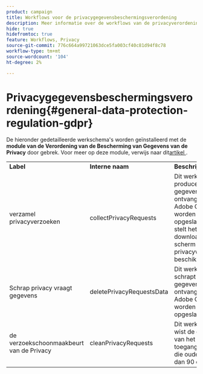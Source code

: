 ```yaml
---
product: campaign
title: Workflows voor de privacygegevensbeschermingsverordening
description: Meer informatie over de workflows van de privacyverordening
hide: true
hidefromtoc: true
feature: Workflows, Privacy
source-git-commit: 776c664a99721063dce5fa003cf40c81d94f8c78
workflow-type: tm+mt
source-wordcount: '104'
ht-degree: 2%

---
```



# Privacygegevensbeschermingsverordening{#general-data-protection-regulation-gdpr}



De hieronder gedetailleerde werkschema&#39;s worden geïnstalleerd met de **module van de Verordening van de Bescherming van Gegevens van de Privacy** door gebrek. Voor meer op deze module, verwijs naar dit [&#x200B; artikel &#x200B;](https://helpx.adobe.com/nl/campaign/kb/acc-privacy.html).

<table> 
 <tbody> 
  <tr> 
   <td> <strong>Label</strong><br /> </td> 
   <td> <strong> Interne naam </strong><br /> </td> 
   <td> <strong>Beschrijving</strong><br /> </td> 
  </tr> 
  <tr> 
   <td> <span class="uicontrol"> verzamel privacyverzoeken </span> <br /> </td> 
   <td> <span class="uicontrol"> collectPrivacyRequests </span> <br /> </td> 
   <td> Dit werkschema produceert de gegevens van de ontvanger die in Adobe Campaign worden opgeslagen en stelt het voor download in het scherm van het privacyverzoek beschikbaar.<br /> </td> 
  </tr> 
  <tr> 
   <td> <span class="uicontrol"> Schrap privacy vraagt gegevens </span> <br /> </td> 
   <td> <span class="uicontrol"> deletePrivacyRequestsData </span> <br /> </td> 
   <td> Dit werkschema schrapt de gegevens van de ontvanger die in Adobe Campaign worden opgeslagen.<br /> </td> 
  </tr> 
  <tr> 
   <td> <span class="uicontrol"> de verzoekschoonmaakbeurt van de Privacy </span> <br /> </td> 
   <td> <span class="uicontrol"> cleanPrivacyRequests </span> <br /> </td> 
   <td> Dit werkschema wist de dossiers van het toegangsverzoek die ouder zijn dan 90 dagen.<br /> </td> 
  </tr> 
 </tbody> 
</table>

